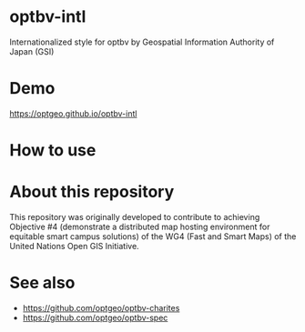 # optbv-intl
Internationalized style for optbv by Geospatial Information Authority of Japan (GSI)

# Demo
https://optgeo.github.io/optbv-intl

# How to use

# About this repository
This repository was originally developed to contribute to achieving Objective #4 (demonstrate a distributed map hosting environment for equitable smart campus solutions) of the WG4 (Fast and Smart Maps) of the United Nations Open GIS Initiative.

# See also
- https://github.com/optgeo/optbv-charites
- https://github.com/optgeo/optbv-spec
